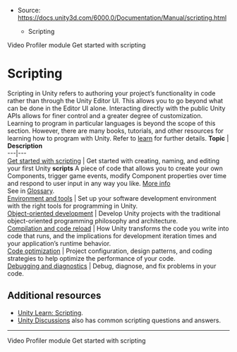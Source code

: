 * Source: https://docs.unity3d.com/6000.0/Documentation/Manual/scripting.html

  * Scripting


[](https://docs.unity3d.com/6000.0/Documentation/Manual/profiler-video-profiler-module.html)
Video Profiler module
[](https://docs.unity3d.com/6000.0/Documentation/Manual/scripting-get-started.html)
Get started with scripting
# Scripting
Scripting in Unity refers to authoring your project’s functionality in code rather than through the Unity Editor UI. This allows you to go beyond what can be done in the Editor UI alone. Interacting directly with the public Unity APIs allows for finer control and a greater degree of customization.
Learning to program in particular languages is beyond the scope of this section. However, there are many books, tutorials, and other resources for learning how to program with Unity. Refer to [learn](http://unity3d.com/learn) for further details.
**Topic** | **Description**  
---|---  
[Get started with scripting](https://docs.unity3d.com/6000.0/Documentation/Manual/scripting-get-started.html) | Get started with creating, naming, and editing your first Unity **scripts** A piece of code that allows you to create your own Components, trigger game events, modify Component properties over time and respond to user input in any way you like. [More info](https://docs.unity3d.com/6000.0/Documentation/Manual/creating-scripts.html)  
See in [Glossary](https://docs.unity3d.com/6000.0/Documentation/Manual/Glossary.html#Scripts).  
[Environment and tools](https://docs.unity3d.com/6000.0/Documentation/Manual/environment-and-tools.html) | Set up your software development environment with the right tools for programming in Unity.  
[Object-oriented development](https://docs.unity3d.com/6000.0/Documentation/Manual/object-oriented-development.html) | Develop Unity projects with the traditional object-oriented programming philosophy and architecture.  
[Compilation and code reload](https://docs.unity3d.com/6000.0/Documentation/Manual/compilation-and-code-reload.html) | How Unity transforms the code you write into code that runs, and the implications for development iteration times and your application’s runtime behavior.  
[Code optimization](https://docs.unity3d.com/6000.0/Documentation/Manual/scripting-optimization.html) | Project configuration, design patterns, and coding strategies to help optimize the performance of your code.  
[Debugging and diagnostics](https://docs.unity3d.com/6000.0/Documentation/Manual/debugging-and-diagnostics.html) | Debug, diagnose, and fix problems in your code.  
## Additional resources
  * [Unity Learn: Scripting](https://unity3d.com/learn/tutorials/topics/scripting).
  * [Unity Discussions](https://forum.unity.com/forums/scripting.12/) also has common scripting questions and answers.


* * *
[](https://docs.unity3d.com/6000.0/Documentation/Manual/profiler-video-profiler-module.html)
Video Profiler module
[](https://docs.unity3d.com/6000.0/Documentation/Manual/scripting-get-started.html)
Get started with scripting
